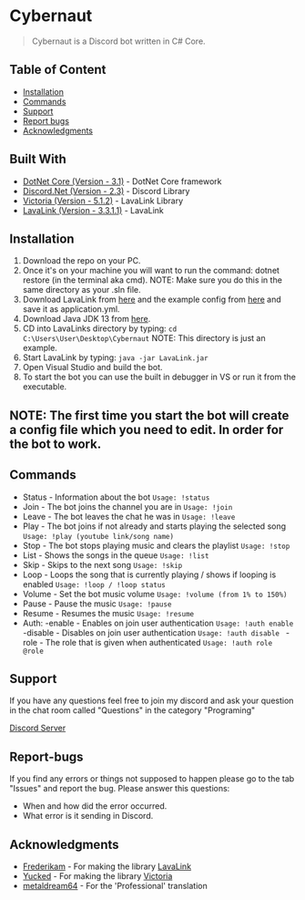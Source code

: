# Cybernaut

> Cybernaut is a Discord bot written in C# Core.


## Table of Content

* [Installation](#installation)
* [Commands](#Commands)
* [Support](#support)
* [Report bugs](#Report-bugs)
* [Acknowledgments](#Acknowledgments)

## Built With

* [DotNet Core (Version - 3.1)](https://dotnet.microsoft.com/download/dotnet-core/2.2) - DotNet Core framework
* [Discord.Net (Version - 2.3)](https://github.com/RogueException/Discord.Net) - Discord Library
* [Victoria (Version - 5.1.2)](https://github.com/Yucked/Victoria) - LavaLink Library
* [LavaLink (Version - 3.3.1.1)](https://github.com/Frederikam/Lavalink) - LavaLink

## Installation

1. Download the repo on your PC.
2. Once it's on your machine you will want to run the command: dotnet restore (in the terminal aka cmd).
NOTE: Make sure you do this in the same directory as your .sln file.
3. Download LavaLink from [here](https://github.com/Frederikam/Lavalink/releases/) and the example config from [here](https://gitlab.giesela.ch/shikhirarora/Lavalink/raw/081509b7324a2c34dcb903dd57a5f3b2e27529e2/LavalinkServer/application.yml.example?inline=false) and save it as application.yml.
4. Download Java JDK 13 from [here](https://www.oracle.com/java/technologies/javase-jdk13-downloads.html).
5. CD into LavaLinks directory by typing:
```cd C:\Users\User\Desktop\Cybernaut```
NOTE: This directory is just an example.
6. Start LavaLink by typing:
```java -jar LavaLink.jar```
7. Open Visual Studio and build the bot.
8. To start the bot you can use the built in debugger in VS or run it from the executable.

NOTE: The first time you start the bot will create a config file which you need to edit. In order for the bot to work.
---

## Commands
* Status - Information about the bot ```Usage: !status```
* Join - The bot joins the channel you are in ```Usage: !join```
* Leave - The bot leaves the chat he was in ```Usage: !leave```
* Play - The bot joins if not already and starts playing the selected song ```Usage: !play (youtube link/song name)```
* Stop - The bot stops playing music and clears the playlist ```Usage: !stop ```
* List - Shows the songs in the queue ```Usage: !list```
* Skip - Skips to the next song ```Usage: !skip```
* Loop - Loops the song that is currently playing / shows if looping is enabled ```Usage: !loop / !loop status```
* Volume - Set the bot music volume ```Usage: !volume (from 1% to 150%)```
* Pause - Pause the music ```Usage: !pause```
* Resume - Resumes the music ```Usage: !resume ```
* Auth:
-enable - Enables on join user authentication ```Usage: !auth enable ```
-disable - Disables on join user authentication ```Usage: !auth disable ```
-role - The role that is given when authenticated ```Usage: !auth role @role ```

## Support
If you have any questions feel free to join my discord and ask your question in the chat room called "Questions" in the category "Programing"

[Discord Server](https://discord.gg/DmCrpuf)

## Report-bugs
If you find any errors or things not supposed to happen please go to the tab "Issues" and report the bug. Please answer this questions:
* When and how did the error occurred.
* What error is it sending in Discord.

## Acknowledgments

* [Frederikam](https://github.com/Frederikam) - For making the library [LavaLink](https://github.com/Frederikam/Lavalink)
* [Yucked](https://github.com/Yucked) - For making the library [Victoria](https://github.com/Yucked/Victoria)
* [metaldream64](https://github.com/metaldream64) - For the 'Professional' translation